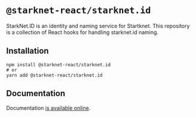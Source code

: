# `@starknet-react/starknet.id`

StarkNet.ID is an identity and naming service for Startknet. This repository is a collection of React hooks for handling starknet.id naming.

## Installation

```
npm install @starknet-react/starknet.id
# or
yarn add @starknet-react/starknet.id
```

## Documentation

Documentation [is available online](https://docs.starknet.id/).
